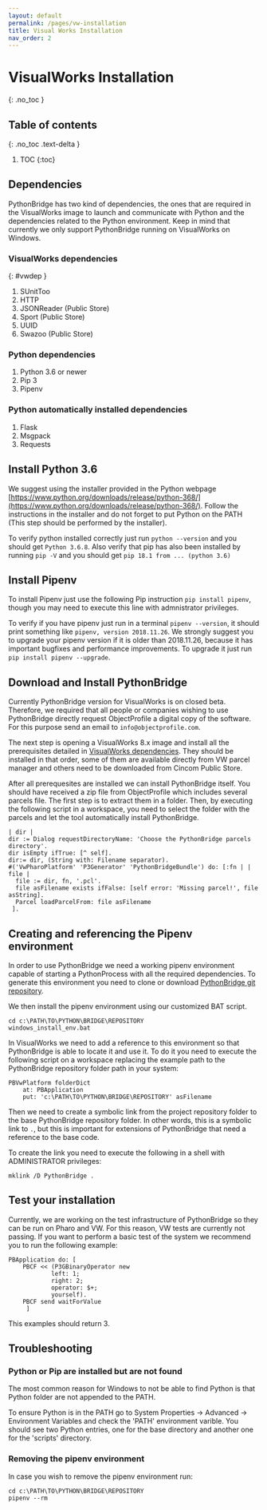 ```yaml
---
layout: default
permalink: /pages/vw-installation
title: Visual Works Installation
nav_order: 2
---
```


# VisualWorks Installation
{: .no_toc }

## Table of contents
{: .no_toc .text-delta }

1. TOC
{:toc}

## Dependencies

PythonBridge has two kind of dependencies, the ones that are required in the VisualWorks image to launch and communicate with Python and the dependencies related to the Python environment. Keep in mind that currently we only support PythonBridge running on VisualWorks on Windows.

### VisualWorks dependencies
{: #vwdep }
1. SUnitToo
1. HTTP
1. JSONReader (Public Store)
1. Sport (Public Store)
1. UUID
1. Swazoo (Public Store)

### Python dependencies
1. Python 3.6 or newer
1. Pip 3
1. Pipenv

### Python automatically installed dependencies
1. Flask
1. Msgpack
1. Requests

## Install Python 3.6
We suggest using the installer provided in the Python webpage [https://www.python.org/downloads/release/python-368/](https://www.python.org/downloads/release/python-368/). Follow the instructions in the installer and do not forget to put Python on the PATH (This step should be performed by the installer).

To verify python installed correctly just run `python --version` and you should get `Python 3.6.8`.
Also verify that pip has also been installed by running `pip -V` and you should get `pip 18.1 from ... (python 3.6)` 

## Install Pipenv

To install Pipenv just use the following Pip instruction `pip install pipenv`, though you may need to execute this line with admnistrator privileges.

To verify if you have pipenv just run in a terminal `pipenv --version`, it should print something like `pipenv, version 2018.11.26`. We strongly suggest you to upgrade your pipenv version if it is older than 2018.11.26, because it has important bugfixes and performance improvements. To upgrade it just run `pip install pipenv --upgrade`.


## Download and Install PythonBridge
Currently PythonBridge version for VisualWorks is on closed beta. Therefore, we required that all people or companies wishing to use PythonBridge directly request ObjectProfile a digital copy of the software. For this purpose send an email to `info@objectprofile.com`.

The next step is opening a VisualWorks 8.x image and install all the prerequisites detailed in [VisualWorks dependencies](#vwdep). They should be installed in that order, some of them are available directly from VW parcel manager and others need to be downloaded from Cincom Public Store.

After all prerequesites are installed we can install PythonBridge itself. You should have received a zip file from ObjectProfile which includes several parcels file. The first step is to extract them in a folder. Then, by executing the following script in a workspace, you need to select the folder with the parcels and let the tool automatically install PythonBridge.

```smalltalk
| dir |
dir := Dialog requestDirectoryName: 'Choose the PythonBridge parcels directory'.
dir isEmpty ifTrue: [^ self].
dir:= dir, (String with: Filename separator).
#('VwPharoPlatform' 'P3Generator' 'PythonBridgeBundle') do: [:fn | | file |
  file := dir, fn, '.pcl'.
  file asFilename exists ifFalse: [self error: 'Missing parcel!', file asString].
  Parcel loadParcelFrom: file asFilename
 ].
```

## Creating and referencing the Pipenv environment

In order to use PythonBridge we need a working pipenv environment capable of starting a PythonProcess with all the required dependencies. To generate this environment you need to clone or download [PythonBridge git repository](https://github.com/ObjectProfile/PythonBridge).

We then install the pipenv environment using our customized BAT script.
```
cd c:\PATH\TO\PYTHON\BRIDGE\REPOSITORY
windows_install_env.bat
```

In VisualWorks we need to add a reference to this environment so that PythonBridge is able to locate it and use it. To do it you need to execute the following script on a workspace replacing the example path to the PythonBridge repository folder path in your system:
```smalltalk
PBVwPlatform folderDict 
	at: PBApplication
	put: 'c:\PATH\TO\PYTHON\BRIDGE\REPOSITORY' asFilename
```

Then we need to create a symbolic link from the project repository folder to the base PythonBridge repository folder. In other words, this is a symbolic link to `.`, but this is important for extensions of PythonBridge that need a reference to the base code.

To create the link you need to execute the following in a shell with ADMINISTRATOR privileges:
```
mklink /D PythonBridge .
```

## Test your installation

<!-- We have an extensive test suite and all the tests should be green. -->
Currently, we are working on the test infrastructure of PythonBridge so they can be run on Pharo and VW. For this reason, VW tests are currently not passing. If you want to perform a basic test of the system we recommend you to run the following example:

```smalltalk
PBApplication do: [ 
	PBCF << (P3GBinaryOperator new
			left: 1;
			right: 2;
			operator: $+;
			yourself).
	PBCF send waitForValue
	 ]
```
This examples should return 3.

## Troubleshooting

### Python or Pip are installed but are not found
The most common reason for Windows to not be able to find Python is that Python folder are not appended to the PATH.

To ensure Python is in the PATH go to System Properties -> Advanced -> Environment Variables and check the 'PATH' environment varible. You should see two Python entries, one for the base directory and another one for the 'scripts' directory.

### Removing the pipenv environment
In case you wish to remove the pipenv environment run: 
```
cd c:\PATH\TO\PYTHON\BRIDGE\REPOSITORY
pipenv --rm
```